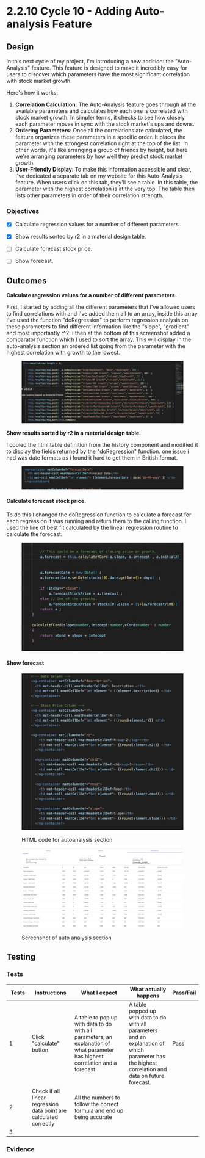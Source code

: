 # 2.2.10 Cycle 10 - Adding Auto-analysis Feature

## Design

In this next cycle of my project, I'm introducing a new addition: the "Auto-Analysis" feature. This feature is designed to make it incredibly easy for users to discover which parameters have the most significant correlation with stock market growth.

Here's how it works:

1. **Correlation Calculation**: The Auto-Analysis feature goes through all the available parameters and calculates how each one is correlated with stock market growth. In simpler terms, it checks to see how closely each parameter moves in sync with the stock market's ups and downs.
2. **Ordering Parameters**: Once all the correlations are calculated, the feature organizes these parameters in a specific order. It places the parameter with the strongest correlation right at the top of the list. In other words, it's like arranging a group of friends by height, but here we're arranging parameters by how well they predict stock market growth.
3. **User-Friendly Display**: To make this information accessible and clear, I've dedicated a separate tab on my website for this Auto-Analysis feature. When users click on this tab, they'll see a table. In this table, the parameter with the highest correlation is at the very top. The table then lists other parameters in order of their correlation strength.

### Objectives

* [x] Calculate regression values for a number of different parameters.
* [x] Show results sorted by r2 in a material design table.
* [ ] Calculate forecast stock price.
* [ ] Show forecast.



####



## Outcomes

**Calculate regression values for a number of different parameters.**

First, I started by adding all the different parameters that I've allowed users to find correlations with and I've added them all to an array, inside this array I've used the function "doRegression" to perform regression analysis on these parameters to find different information like the "slope", "gradient" and most importantly r^2. I then at the bottom of this screenshot added a comparator function which I used to sort the array. This will display in the auto-analysis section an ordered list going from the parameter with the highest correlation with growth to the lowest.

<figure><img src="../.gitbook/assets/image (3).png" alt=""><figcaption></figcaption></figure>

**Show results sorted by r2 in a material design table.**

I copied the html table definition from the history component and modified it to display the fields returned by the "doRegression" function. one issue i had was date formats as i found it hard to get them in British format.

<figure><img src="../.gitbook/assets/image (1) (1).png" alt=""><figcaption></figcaption></figure>

#### Calculate forecast stock price.

To do this I changed the doRegression function to calculate a forecast for each regression it was running and return them to the calling function. I used the line of best fit calculated by the linear regression routine to calculate the forecast.

<figure><img src="../.gitbook/assets/image (2) (1).png" alt=""><figcaption></figcaption></figure>

#### Show forecast

<figure><img src="../.gitbook/assets/image (1).png" alt=""><figcaption><p>HTML code for autoanalysis section</p></figcaption></figure>

<figure><img src="../.gitbook/assets/image.png" alt=""><figcaption><p>Screenshot of auto analysis section</p></figcaption></figure>





## Testing



### Tests

<table><thead><tr><th width="85">Tests</th><th width="167">Instructions</th><th width="355">What I expect</th><th width="209">What actually happens</th><th>Pass/Fail</th></tr></thead><tbody><tr><td>1</td><td>Click "calculate" button</td><td>A table to pop up with data to do with all parameters, an explanation of what parameter has highest correlation and a forecast.</td><td>A table popped up with data to do with all parameters and an explanation of which parameter has the highest correlation and data on future forecast.</td><td>Pass</td></tr><tr><td>2</td><td>Check if all linear regression data point are calculated correctly</td><td>All the numbers to follow the correct formula and end up being accurate</td><td></td><td></td></tr><tr><td>3</td><td></td><td></td><td></td><td></td></tr></tbody></table>

### Evidence

